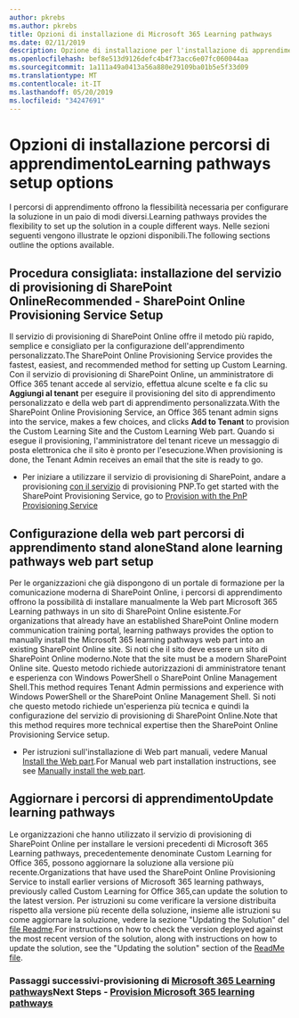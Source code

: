 ```yaml
---
author: pkrebs
ms.author: pkrebs
title: Opzioni di installazione di Microsoft 365 Learning pathways
ms.date: 02/11/2019
description: Opzione di installazione per l'installazione di apprendimento personalizzato
ms.openlocfilehash: bef8e513d9126defc4b4f73acc6e07fc060044aa
ms.sourcegitcommit: 1a111a49a0413a56a880e29109ba01b5e5f33d09
ms.translationtype: MT
ms.contentlocale: it-IT
ms.lasthandoff: 05/20/2019
ms.locfileid: "34247691"
---
```

# <a name="learning-pathways-setup-options"></a><span data-ttu-id="8a4fa-103">Opzioni di installazione percorsi di apprendimento</span><span class="sxs-lookup"><span data-stu-id="8a4fa-103">Learning pathways setup options</span></span>
<span data-ttu-id="8a4fa-104">I percorsi di apprendimento offrono la flessibilità necessaria per configurare la soluzione in un paio di modi diversi.</span><span class="sxs-lookup"><span data-stu-id="8a4fa-104">Learning pathways provides the flexibility to set up the solution in a couple different ways.</span></span> <span data-ttu-id="8a4fa-105">Nelle sezioni seguenti vengono illustrate le opzioni disponibili.</span><span class="sxs-lookup"><span data-stu-id="8a4fa-105">The following sections outline the options available.</span></span>

## <a name="recommended---sharepoint-online-provisioning-service-setup"></a><span data-ttu-id="8a4fa-106">Procedura consigliata: installazione del servizio di provisioning di SharePoint Online</span><span class="sxs-lookup"><span data-stu-id="8a4fa-106">Recommended - SharePoint Online Provisioning Service Setup</span></span> 
<span data-ttu-id="8a4fa-107">Il servizio di provisioning di SharePoint Online offre il metodo più rapido, semplice e consigliato per la configurazione dell'apprendimento personalizzato.</span><span class="sxs-lookup"><span data-stu-id="8a4fa-107">The SharePoint Online Provisioning Service provides the fastest, easiest, and recommended method for setting up Custom Learning.</span></span> <span data-ttu-id="8a4fa-108">Con il servizio di provisioning di SharePoint Online, un amministratore di Office 365 tenant accede al servizio, effettua alcune scelte e fa clic su **Aggiungi al tenant** per eseguire il provisioning del sito di apprendimento personalizzato e della web part di apprendimento personalizzata.</span><span class="sxs-lookup"><span data-stu-id="8a4fa-108">With the SharePoint Online Provisioning Service, an Office 365 tenant admin signs into the service, makes a few choices, and clicks **Add to Tenant** to provision the Custom Learning Site and the Custom Learning Web part.</span></span> <span data-ttu-id="8a4fa-109">Quando si esegue il provisioning, l'amministratore del tenant riceve un messaggio di posta elettronica che il sito è pronto per l'esecuzione.</span><span class="sxs-lookup"><span data-stu-id="8a4fa-109">When provisioning is done, the Tenant Admin receives an email that the site is ready to go.</span></span> 

- <span data-ttu-id="8a4fa-110">Per iniziare a utilizzare il servizio di provisioning di SharePoint, andare a provisioning [con il servizio](custom_provision.md) di provisioning PNP.</span><span class="sxs-lookup"><span data-stu-id="8a4fa-110">To get started with the SharePoint Provisioning Service, go to [Provision with the PnP Provisioning Service](custom_provision.md)</span></span>   

## <a name="stand-alone-learning-pathways-web-part-setup"></a><span data-ttu-id="8a4fa-111">Configurazione della web part percorsi di apprendimento stand alone</span><span class="sxs-lookup"><span data-stu-id="8a4fa-111">Stand alone learning pathways web part setup</span></span>
<span data-ttu-id="8a4fa-112">Per le organizzazioni che già dispongono di un portale di formazione per la comunicazione moderna di SharePoint Online, i percorsi di apprendimento offrono la possibilità di installare manualmente la Web part Microsoft 365 Learning pathways in un sito di SharePoint Online esistente.</span><span class="sxs-lookup"><span data-stu-id="8a4fa-112">For organizations that already have an established SharePoint Online modern communication training portal, learning pathways provides the option to manually install the Microsoft 365 learning pathways web part into an existing SharePoint Online site.</span></span> <span data-ttu-id="8a4fa-113">Si noti che il sito deve essere un sito di SharePoint Online moderno.</span><span class="sxs-lookup"><span data-stu-id="8a4fa-113">Note that the site must be a modern SharePoint Online site.</span></span> <span data-ttu-id="8a4fa-114">Questo metodo richiede autorizzazioni di amministratore tenant e esperienza con Windows PowerShell o SharePoint Online Management Shell.</span><span class="sxs-lookup"><span data-stu-id="8a4fa-114">This method requires Tenant Admin permissions and experience with Windows PowerShell or the SharePoint Online Management Shell.</span></span> <span data-ttu-id="8a4fa-115">Si noti che questo metodo richiede un'esperienza più tecnica e quindi la configurazione del servizio di provisioning di SharePoint Online.</span><span class="sxs-lookup"><span data-stu-id="8a4fa-115">Note that this method requires more technical expertise then the SharePoint Online Provisioning Service setup.</span></span>

- <span data-ttu-id="8a4fa-116">Per istruzioni sull'installazione di Web part manuali, vedere Manual [Install the Web part](custom_manualsetup.md).</span><span class="sxs-lookup"><span data-stu-id="8a4fa-116">For Manual web part installation instructions, see see [Manually install the web part](custom_manualsetup.md).</span></span> 

## <a name="update-learning-pathways"></a><span data-ttu-id="8a4fa-117">Aggiornare i percorsi di apprendimento</span><span class="sxs-lookup"><span data-stu-id="8a4fa-117">Update learning pathways</span></span>
<span data-ttu-id="8a4fa-118">Le organizzazioni che hanno utilizzato il servizio di provisioning di SharePoint Online per installare le versioni precedenti di Microsoft 365 Learning pathways, precedentemente denominate Custom Learning for Office 365, possono aggiornare la soluzione alla versione più recente.</span><span class="sxs-lookup"><span data-stu-id="8a4fa-118">Organizations that have used the SharePoint Online Provisioning Service to install earlier versions of Microsoft 365 learning pathways, previously called Custom Learning for Office 365,can update the solution to the latest version.</span></span> <span data-ttu-id="8a4fa-119">Per istruzioni su come verificare la versione distribuita rispetto alla versione più recente della soluzione, insieme alle istruzioni su come aggiornare la soluzione, vedere la sezione "Updating the Solution" del [file Readme](https://github.com/pnp/custom-learning-office-365/blob/master/README.md).</span><span class="sxs-lookup"><span data-stu-id="8a4fa-119">For instructions on how to check the version deployed against the most recent version of the solution, along with instructions on how to update the solution, see the "Updating the solution" section of the [ReadMe file](https://github.com/pnp/custom-learning-office-365/blob/master/README.md).</span></span>

### <a name="next-steps---provision-microsoft-365-learning-pathwayscustomprovisionmd"></a><span data-ttu-id="8a4fa-120">Passaggi successivi-provisioning di [Microsoft 365 Learning pathways](custom_provision.md)</span><span class="sxs-lookup"><span data-stu-id="8a4fa-120">Next Steps - [Provision Microsoft 365 learning pathways](custom_provision.md)</span></span>
